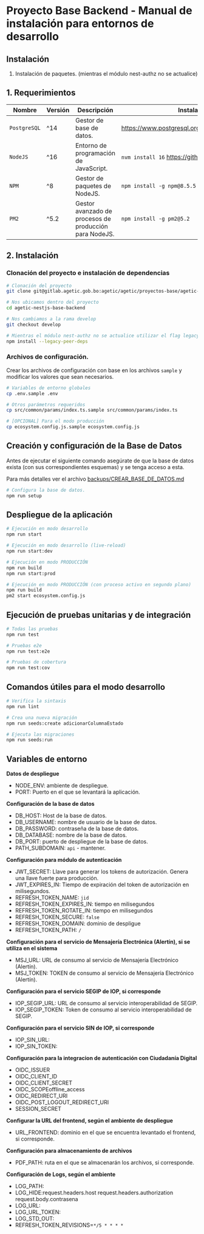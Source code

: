 # Proyecto Base Backend - Manual de instalación para entornos de desarrollo

## Instalación

1. Instalación de paquetes. (mientras el módulo nest-authz no se actualice)

## 1. Requerimientos

| Nombre       | Versión | Descripción                                            | Instalación                                      |
| ------------ | ------- | ------------------------------------------------------ | ------------------------------------------------ |
| `PostgreSQL` | ^14     | Gestor de base de datos.                               | https://www.postgresql.org/download/linux/debian |
| `NodeJS`     | ^16     | Entorno de programación de JavaScript.                 | `nvm install 16` https://github.com/nvm-sh/nvm   |
| `NPM`        | ^8      | Gestor de paquetes de NodeJS.                          | `npm install -g npm@8.5.5`                       |
| `PM2`        | ^5.2    | Gestor avanzado de procesos de producción para NodeJS. | `npm install -g pm2@5.2`                         |

## 2. Instalación

### Clonación del proyecto e instalación de dependencias

```bash
# Clonación del proyecto
git clone git@gitlab.agetic.gob.bo:agetic/agetic/proyectos-base/agetic-nestjs-base-backend.git

# Nos ubicamos dentro del proyecto
cd agetic-nestjs-base-backend

# Nos cambiamos a la rama develop
git checkout develop

# Mientras el módulo nest-authz no se actualice utilizar el flag legacy
npm install --legacy-peer-deps
```

### Archivos de configuración.

Crear los archivos de configuración con base en los archivos `sample` y modificar los valores que sean necesarios.

```bash
# Variables de entorno globales
cp .env.sample .env

# Otros parámetros requeridos
cp src/common/params/index.ts.sample src/common/params/index.ts

# [OPCIONAL] Para el modo producción
cp ecosystem.config.js.sample ecosystem.config.js
```

## Creación y configuración de la Base de Datos

Antes de ejecutar el siguiente comando asegúrate de que la base de datos exista (con sus correspondientes esquemas) y se tenga acceso a esta.

Para más detalles ver el archivo [backups/CREAR_BASE_DE_DATOS.md](./backups/CREAR_BASE_DE_DATOS.md)

```bash
# Configura la base de datos.
npm run setup
```

## Despliegue de la aplicación

```bash
# Ejecución en modo desarrollo
npm run start

# Ejecución en modo desarrollo (live-reload)
npm run start:dev

# Ejecución en modo PRODUCCIÓN
npm run build
npm run start:prod

# Ejecución en modo PRODUCCIÓN (con proceso activo en segundo plano)
npm run build
pm2 start ecosystem.config.js
```

## Ejecución de pruebas unitarias y de integración

```bash
# Todas las pruebas
npm run test

# Pruebas e2e
npm run test:e2e

# Pruebas de cobertura
npm run test:cov
```

## Comandos útiles para el modo desarrollo

```bash
# Verifica la sintaxis
npm run lint

# Crea una nueva migración
npm run seeds:create adicionarColumnaEstado

# Ejecuta las migraciones
npm run seeds:run
```

## Variables de entorno

**Datos de despliegue**

- NODE_ENV: ambiente de despliegue.
- PORT: Puerto en el que se levantará la aplicación.

**Configuración de la base de datos**

- DB_HOST: Host de la base de datos.
- DB_USERNAME: nombre de usuario de la base de datos.
- DB_PASSWORD: contraseña de la base de datos.
- DB_DATABASE: nombre de la base de datos.
- DB_PORT: puerto de despliegue de la base de datos.
- PATH_SUBDOMAIN: `api` - mantener.

**Configuración para módulo de autenticación**

- JWT_SECRET: Llave para generar los tokens de autorización. Genera una llave fuerte para producción.
- JWT_EXPIRES_IN: Tiempo de expiración del token de autorización en milisegundos.
- REFRESH_TOKEN_NAME: `jid`
- REFRESH_TOKEN_EXPIRES_IN: tiempo en milisegundos
- REFRESH_TOKEN_ROTATE_IN: tiempo en milisegundos
- REFRESH_TOKEN_SECURE: `false`
- REFRESH_TOKEN_DOMAIN: dominio de despligue
- REFRESH_TOKEN_PATH: `/`

**Configuración para el servicio de Mensajería Electrónica (Alertín), si se utiliza en el sistema**

- MSJ_URL: URL de consumo al servicio de Mensajería Electrónico (Alertín).
- MSJ_TOKEN: TOKEN de consumo al servicio de Mensajería Electrónico (Alertín).

**Configuración para el servicio SEGIP de IOP, si corresponde**

- IOP_SEGIP_URL: URL de consumo al servicio interoperabilidad de SEGIP.
- IOP_SEGIP_TOKEN: Token de consumo al servicio interoperabilidad de SEGIP.

**Configuración para el servicio SIN de IOP, si corresponde**

- IOP_SIN_URL:
- IOP_SIN_TOKEN:

**Configuración para la integracion de autenticación con Ciudadanía Digital**

- OIDC_ISSUER
- OIDC_CLIENT_ID
- OIDC_CLIENT_SECRET
- OIDC_SCOPEoffline_access
- OIDC_REDIRECT_URI
- OIDC_POST_LOGOUT_REDIRECT_URI
- SESSION_SECRET

**Configurar la URL del frontend, según el ambiente de despliegue**

- URL_FRONTEND: dominio en el que se encuentra levantado el frontend, si corresponde.

**Configuración para almacenamiento de archivos**

- PDF_PATH: ruta en el que se almacenarán los archivos, si corresponde.

**Configuración de Logs, según el ambiente**

- LOG_PATH:
- LOG_HIDE:request.headers.host request.headers.authorization request.body.contrasena
- LOG_URL:
- LOG_URL_TOKEN:
- LOG_STD_OUT:
- REFRESH_TOKEN_REVISIONS=`*/5 * * * *`
